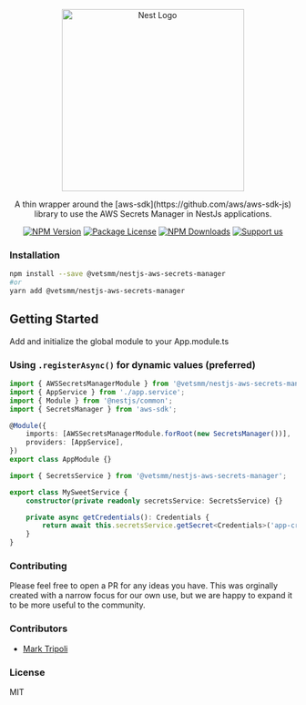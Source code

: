 <p align="center">
  <a href="http://nestjs.com/" target="blank">
    <img src="https://nestjs.com/img/logo_text.svg" width="320" alt="Nest Logo" />
  </a>
</p>

<p align="center">
  A thin wrapper around the [aws-sdk](https://github.com/aws/aws-sdk-js) library to use the AWS Secrets Manager in NestJs applications.
</p>

<p align="center">
  <a href="https://www.npmjs.com/org/vetsmm"><img src="https://img.shields.io/npm/v/@vetsmm/nestjs-aws-secrets-manager.svg" alt="NPM Version" /></a>
  <a href="https://www.npmjs.com/org/vetsmm"><img src="https://img.shields.io/npm/l/@vetsmm/nestjs-aws-secrets-manager.svg" alt="Package License" /></a>
  <a href="https://www.npmjs.com/org/vetsmm"><img src="https://img.shields.io/npm/dm/@vetsmm/nestjs-aws-secrets-manager.svg" alt="NPM Downloads" /></a>
  <a href="https://opencollective.com/vmm#sponsor"  target="_blank"><img src="https://img.shields.io/badge/Support%20us-Open%20Collective-41B883.svg" alt="Support us"></a>
</p>


### Installation

```sh
npm install --save @vetsmm/nestjs-aws-secrets-manager
#or
yarn add @vetsmm/nestjs-aws-secrets-manager
```

## Getting Started
Add and initialize the global module to your App.module.ts

### Using `.registerAsync()` for dynamic values (preferred)

```typescript
import { AWSSecretsManagerModule } from '@vetsmm/nestjs-aws-secrets-manager';
import { AppService } from './app.service';
import { Module } from '@nestjs/common';
import { SecretsManager } from 'aws-sdk';

@Module({
    imports: [AWSSecretsManagerModule.forRoot(new SecretsManager())],
    providers: [AppService],
})
export class AppModule {}
```


```typescript
import { SecretsService } from '@vetsmm/nestjs-aws-secrets-manager';

export class MySweetService {
    constructor(private readonly secretsService: SecretsService) {}

    private async getCredentials(): Credentials {
        return await this.secretsService.getSecret<Credentials>('app-credentials');
    }
}
```

### Contributing
Please feel free to open a PR for any ideas you have. This was orginally created
with a narrow focus for our own use, but we are happy to expand it to be more
useful to the community.

### Contributors

* [Mark Tripoli](https://github.com/triippz)

### License

MIT

